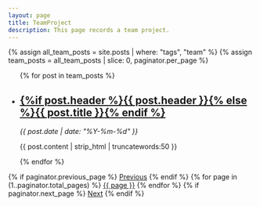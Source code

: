 ```yaml
---
layout: page
title: TeamProject
description: This page records a team project.
---
```


{% assign all_team_posts = site.posts | where: "tags", "team" %}
{% assign team_posts = all_team_posts | slice: 0, paginator.per_page %}

<ul id="posts">
{% for post in team_posts %}
  <li class="post">
    <h2><a href="{% if site.baseurl == "/" %}{{ post.url }}{% else %}{{ post.url | prepend: site.baseurl }}{% endif %}">{%if post.header %}{{ post.header }}{% else %}{{ post.title }}{% endif %}</a></h2>
    <time datetime="{{ post.date | date_to_xmlschema }}" class="by-line"><i>{{ post.date | date: "%Y-%m-%d" }}</i></time>
    <p>{{ post.content | strip_html | truncatewords:50 }}</p>
  </li>
{% endfor %}
</ul>

<div class="pagination">
  {% if paginator.previous_page %}
    <a href="{{ paginator.previous_page_path }}" class="previous">Previous</a>
  {% endif %}
  {% for page in (1..paginator.total_pages) %}
    <a href="{{ paginator.page_path page }}" class="{% if page == paginator.page %}active{% endif %}">{{ page }}</a>
  {% endfor %}
  {% if paginator.next_page %}
    <a href="{{ paginator.next_page_path }}" class="next">Next</a>
  {% endif %}
</div>
